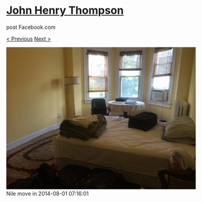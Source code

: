# [John Henry Thompson](../README.md)
post Facebook.com

[< Previous](2014-08-01-14.md) [Next >](2014-08-01-16.md)

[![](../media/2014-08-01/Nile-move-in-14.jpg)](../README.md)
Nile move in
2014-08-01 07:16:01